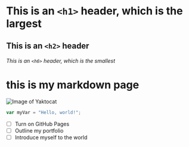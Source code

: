  # This is an `<h1>` header, which is the largest

## This is an `<h2>` header

###### This is an `<h6>` header, which is the smallest
# this is my markdown page

![Image of Yaktocat](https://octodex.github.com/images/yaktocat.png )
``` javascript
var myVar = "Hello, world!";
```
- [ ] Turn on GitHub Pages
- [ ] Outline my portfolio
- [ ] Introduce myself to the world
